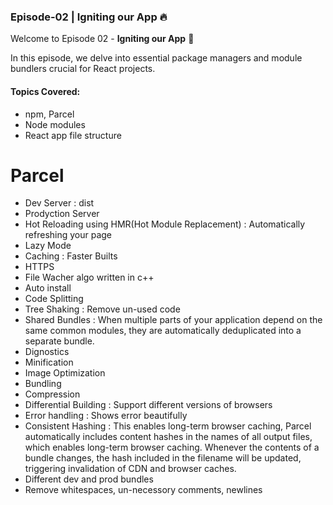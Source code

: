 ### Episode-02 | Igniting our App 🔥

Welcome to Episode 02 - **Igniting our App** 🚀

In this episode, we delve into essential package managers and module bundlers crucial for React projects.

#### Topics Covered:
- npm, Parcel
- Node modules
- React app file structure


# Parcel

- Dev Server : dist
- Prodyction Server
- Hot Reloading using HMR(Hot Module Replacement) : Automatically refreshing your page
- Lazy Mode 
- Caching : Faster Builts
- HTTPS
- File Wacher algo written in c++
- Auto install
- Code Splitting
- Tree Shaking : Remove un-used code
- Shared Bundles : When multiple parts of your application depend on the same common modules, they are automatically deduplicated into a separate bundle. 
- Dignostics
- Minification
- Image Optimization
- Bundling
- Compression
- Differential Building : Support different versions of browsers
- Error handling : Shows error beautifully
- Consistent Hashing : This enables long-term browser caching, Parcel automatically includes content hashes in the names of all output files, which enables long-term browser caching. Whenever the contents of a bundle changes, the hash included in the filename will be updated, triggering invalidation of CDN and browser caches.
- Different dev and prod bundles
- Remove whitespaces, un-necessory comments, newlines